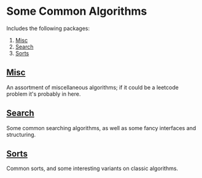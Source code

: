 # Some Common Algorithms

Includes the following packages:
1. [Misc](#miscmisc)
2. [Search](#searchsearch)
3. [Sorts](#sortssorts)

## [Misc](./misc/)

An assortment of miscellaneous algorithms; if it could be a leetcode problem
it's probably in here.

## [Search](./search/)

Some common searching algorithms, as well as some fancy interfaces and structuring.

## [Sorts](./sorts/)

Common sorts, and some interesting variants on classic algorithms.
